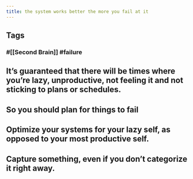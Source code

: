 ```yaml
---
title: the system works better the more you fail at it
---
```


## Tags
### #[[Second Brain]] #failure
## It’s guaranteed that there will be times where you’re lazy, unproductive, not feeling it and not sticking to plans or schedules.
## So you should plan for things to fail
## Optimize your systems for your lazy self, as opposed to your most productive self.
## Capture something, even if you don’t categorize it right away.
